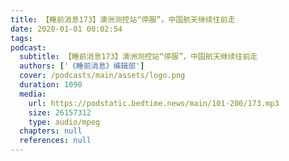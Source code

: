 ```yaml
---
title: 【睡前消息173】澳洲测控站“停服”，中国航天继续往前走
date: 2020-01-01 00:02:54
tags:
podcast:
  subtitle: 【睡前消息173】澳洲测控站“停服”，中国航天继续往前走
  authors: ['《睡前消息》编辑部']
  cover: /podcasts/main/assets/logo.png
  duration: 1090
  media:
    url: https://podstatic.bedtime.news/main/101-200/173.mp3
    size: 26157312
    type: audio/mpeg
  chapters: null
  references: null
---
```

